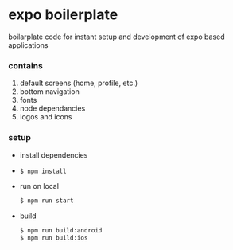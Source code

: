 # expo boilerplate
boilarplate code for instant setup and development of expo based applications

### contains
1. default screens (home, profile, etc.)
2. bottom navigation
3. fonts
4. node dependancies
5. logos and icons

### setup
- install dependencies
- ```sh
  $ npm install
  ```
- run on local
  ```sh
  $ npm run start
  ```
- build
  ```sh
  $ npm run build:android
  $ npm run build:ios
  ```
